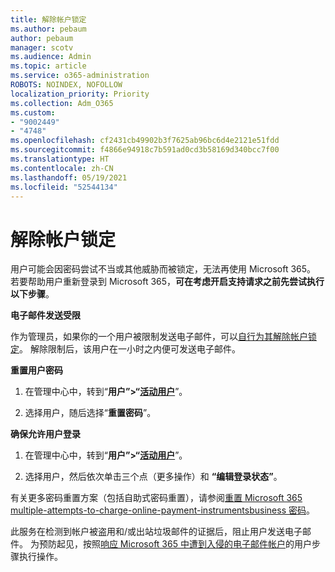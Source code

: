 ```yaml
---
title: 解除帐户锁定
ms.author: pebaum
author: pebaum
manager: scotv
ms.audience: Admin
ms.topic: article
ms.service: o365-administration
ROBOTS: NOINDEX, NOFOLLOW
localization_priority: Priority
ms.collection: Adm_O365
ms.custom:
- "9002449"
- "4748"
ms.openlocfilehash: cf2431cb49902b3f7625ab96bc6d4e2121e51fdd
ms.sourcegitcommit: f4866e94918c7b591ad0cd3b58169d340bcc7f00
ms.translationtype: HT
ms.contentlocale: zh-CN
ms.lasthandoff: 05/19/2021
ms.locfileid: "52544134"
---
```

# <a name="unlocking-an-account"></a>解除帐户锁定

用户可能会因密码尝试不当或其他威胁而被锁定，无法再使用 Microsoft 365。 若要帮助用户重新登录到 Microsoft 365，**可在考虑开启支持请求之前先尝试执行以下步骤**。 

**电子邮件发送受限**

作为管理员，如果你的一个用户被限制发送电子邮件，可以[自行为其解除帐户锁定](/microsoft-365/security/office-365-security/removing-user-from-restricted-users-portal-after-spam)。 解除限制后，该用户在一小时之内便可发送电子邮件。

**重置用户密码**

1. 在管理中心中，转到“**用户”>“[活动用户](https://admin.microsoft.com/Adminportal/Home?source=applauncher#/users)**”。

2. 选择用户，随后选择“**重置密码**”。

**确保允许用户登录**

1. 在管理中心中，转到“**用户”>“[活动用户](https://admin.microsoft.com/Adminportal/Home?source=applauncher#/users)**”。

2. 选择用户，然后依次单击三个点（更多操作）和 **“编辑登录状态”**。

有关更多密码重置方案（包括自助式密码重置），请参阅[重置 Microsoft 365 multiple-attempts-to-charge-online-payment-instrumentsbusiness 密码](/microsoft-365/admin/add-users/reset-passwords)。

此服务在检测到帐户被盗用和/或出站垃圾邮件的证据后，阻止用户发送电子邮件。 为预防起见，按照[响应 Microsoft 365 中遭到入侵的电子邮件帐户](/microsoft-365/security/office-365-security/responding-to-a-compromised-email-account)的用户步骤执行操作。
